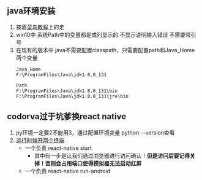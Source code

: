 ## java环境安装
1. 按着[菜鸟教程](https://www.runoob.com/java/java-environment-setup.html)上的走
2. win10中 系统Path中的变量都是成列显示的 不显示说明输入错误 不需要带引号 
3. 在现有的版本中 java不需要配置classpath，只需要配置path和Java_Home两个变量
    ~~~
    Java_Home
    F:\ProgramFiles\Java\jdk1.8.0_131

    Path
    F:\ProgramFiles\Java\jdk1.8.0_131\bin
    F:\ProgramFiles\Java\jdk1.8.0_131\jre\bin
    ~~~
## codorva过于坑爹换react native
1. py环境一定要2不能用3，通过配置环境变量 python --version查看
2. [运行时候开两个终端](https://bbs.reactnative.cn/topic/10/在windows下搭建react-native-android开发环境/36)
    + 一个负责 react-native start
        + 其中有一步是让我们通过浏览器进行访问确认！**但是访问后要记得关掉！否则会占用端口使得模拟器无法启动红屏**
    + 一个负责 react-native run-android